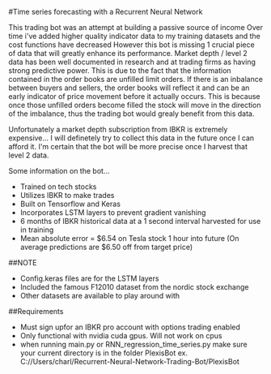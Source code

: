 #Time series forecasting with a Recurrent Neural Network

This trading bot was an attempt at building a passive source of income
Over time i've added higher quality indicator data to my training datasets and the cost functions have decreased
However this bot is missing 1 crucial piece of data that will greatly enhance its performance.
Market depth / level 2 data has been well documented in research and at trading firms as having strong predictive power.
This is due to the fact that the information contained in the order books are unfilled limit orders. If there is an inbalance
between buyers and sellers, the order books will reflect it and can be an early indicator of price movement before it actually occurs.
This is because once those unfilled orders become filled the stock will move in the direction of the imbalance, thus the trading bot
would grealy benefit from this data.

Unfortunately a market depth subscription from IBKR is extremely expensive...
I will definetely try to collect this data in the future once I can afford it. I'm certain that the bot will be 
more precise once I harvest that level 2 data.


Some information on the bot...
 - Trained on tech stocks
 - Utilizes IBKR to make trades
 - Built on Tensorflow and Keras
 - Incorporates LSTM layers to prevent gradient vanishing
 - 6 months of IBKR historical data at a 1 second interval harvested for use in training
 - Mean absolute error = $6.54 on Tesla stock 1 hour into future (On average predictions are $6.50 off from target price)

##NOTE
 - Config.keras files are for the LSTM layers
 - Included the famous F12010 dataset from the nordic stock exchange
 - Other datasets are available to play around with

##Requirements 
 - Must sign upfor an IBKR pro account with options trading enabled
 - Only functional with nvidia cuda gpus. Will not work on cpus
 - when running main.py or RNN_regression_time_series.py make sure your current directory is in the folder PlexisBot
 ex. C://Users/charl/Recurrent-Neural-Network-Trading-Bot/PlexisBot

